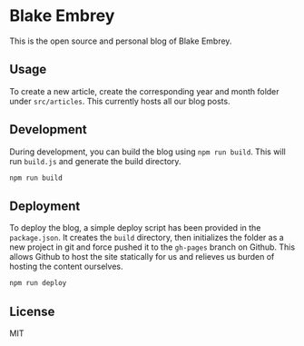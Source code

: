 # Blake Embrey

This is the open source and personal blog of Blake Embrey.

## Usage

To create a new article, create the corresponding year and month folder under `src/articles`. This currently hosts all our blog posts.

## Development

During development, you can build the blog using `npm run build`. This will run `build.js` and generate the build directory.

```sh
npm run build
```

## Deployment

To deploy the blog, a simple deploy script has been provided in the `package.json`. It creates the `build` directory, then initializes the folder as a new project in git and force pushed it to the `gh-pages` branch on Github. This allows Github to host the site statically for us and relieves us burden of hosting the content ourselves.

```sh
npm run deploy
```

## License

MIT
